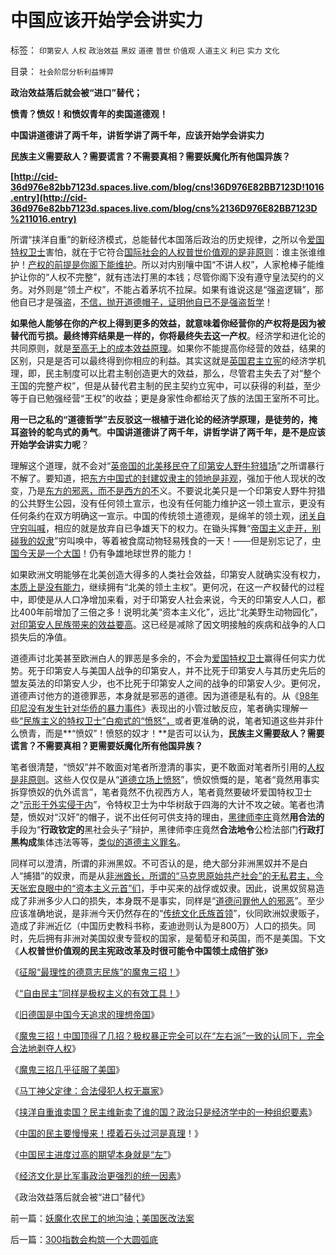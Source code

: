 # 中国应该开始学会讲实力

标签： `印第安人` `人权` `政治效益` `黑奴` `道德` `普世` `价值观` `人道主义` `利已` `实力` `文化` 

目录： `社会阶层分析利益博羿`

**政治效益落后就会被“进口”替代；**

**愤青？愤奴！和愤奴青年的卖国道德观！**

**中国讲道德讲了两千年，讲哲学讲了两千年，应该开始学会讲实力**

**民族主义需要敌人？需要谎言？不需要真相？需要妖魔化所有他国异族？**

**[http://cid-36d976e82bb7123d.spaces.live.com/blog/cns!36D976E82BB7123D!1016.entry](http://cid-36d976e82bb7123d.spaces.live.com/blog/cns%2136D976E82BB7123D%211016.entry)**

所谓“挟洋自重”的新经济模式，总能替代本国落后政治的历史规律，之所以令[爱国特权卫士](../../../2009/7/16/自我标榜最爱国的左派只不过腐败的特权卫士.md)害怕，就在于它符合[国际社会的人权普世价值观的是非原则](../../../2009/6/14/认清西方社会所谓的人权价值观的真相.md)：谁主张谁维护！[产权的前提是你阁下能维护](../../../2009/9/3/谁主张谁维护，妥协是实力平衡的结果.md)。所以对内别嚷中国“不讲人权”，人家枪棒子能维护让你的“人权不完整”，就有违法打黑的本钱；尽管你阁下没有遵守皇法契约的义务。对外则是“领土产权”，不能占着茅坑不拉屎。如果有谁说这是“强盗逻辑”，那他自已才是强盗，[不信，抛开道德帽子，证明他自已不是强盗哲学](../../../2008/6/3/道德啊，世间邪恶，均以汝为名！.md)！

**如果他人能够在你的产权上得到更多的效益，就意味着你经营你的产权将是因为被替代而亏损。最终博弈结果是一样的，你将最终失去这一产权**。经济学和进化论的共同原则，就是[至高无上的成本效益原理](../../../2010/1/15/进化论本质规律就是成本效益定律.md)。如果你不能提高你经营的效益，结果的区别，只是是否可以最终得到你相应的利益。其实这就是[英国君主立宪](http://blog.sina.com.cn/s/blog_5563a64d0100cwlk.html)的经济学机理，即，民主制度可以比君主制创造更大的效益，那么，尽管君主失去了对“整个王国的完整产权”，但是从替代君主制的民主契约立宪中，可以获得的利益，至少等于自已勉强经营“王权”的收益；更是身家性命都给灭了族的法国王室所不可比。

**用一已之私的“道德哲学”去反驳这一根植于进化论的经济学原理，是徒劳的，掩耳盗铃的鸵鸟式的勇气**。**中国讲道德讲了两千年，讲哲学讲了两千年，是不是应该开始学会讲实力呢**？

理解这个道理，就不会对“[英帝国的北美移民夺了印第安人野牛狩猎场](../../../2009/7/6/美国残酷屠杀印第安人的历史真相.md)”之所谓暴行不解了。要知道，把[东方中国式的封建奴隶主的领地是非观](../../../2010/1/18/私有制革命是恢复了人类生物本源的生活方式.md)，强加于他人现状的改变，乃是[东方的邪恶，而不是西方的不](../../../2010/1/30/普世价值观中邪恶，和邪恶的“极”.md)义。不要说北美只是一个印第安人野牛狩猎的公共野生公园，没有任何领土宣示，也没有任何能力维护这一领土宣示，更没有任何条约在双方明确这一宣示。中国的传统领土道德观，是绵羊的领土观，[闭关自守穷叫喊](../../../2008/11/24/中国150&nbsp;年来失败根本原因.md)，相应的就是放弃自已争雄天下的权力。在锄头挥舞“[帝国主义走开，别碰我的奴隶](../../../2009/12/25/自力更生国防建设是小农意识历史经验.md)”穷叫唤中，等着被食腐动物轻易残食的一天！——但是别忘记了，[中国今天是一个大国](../../../2009/9/30/中国是一个大国！.md)！仍有争雄地球世界的能力！

如果欧洲文明能够在北美创造大得多的人类社会效益，印第安人就确实没有权力，[本质上是没有能力](../../../2009/4/7/谁主张谁维护的现代国际法；海洋法的利益声明.md)，继续拥有“北美的领土主权”。更何况，在这一产权替代的过程中，即使是从人口净增加来看，对于印第安人社会来说，今天的印第安人人口，都比400年前增加了三倍之多！说明北美“资本主义化”，远比“北美野生动物园化”，[对印第安人民族带来的效益要高](../../../2009/7/6/印第安传统文化在文明冲突中的节节抵抗中败退.md)。这已经是减除了因文明接触的疾病和战争的人口损失后的净值。

道德声讨北美甚至欧洲白人的罪恶是多余的，不会为[爱国特权卫士](../../../2009/7/16/自我标榜的最爱国成了左派特权通行证.md)赢得任何实力优势。死于印第安人与美国人战争的印第安人，并不比死于印第安人与其历史先后的盟友英法的印第安人少，也不比死于印第安人之间的战争的印第安人少。更何况，道德声讨他方的道德罪恶，本身就是邪恶的道德。因为道德是私有的。从《[98年印尼没有发生针对华侨的暴力事件](../../../2010/2/21/需要用谎言制造仇外所需的敌人吗？.md)》表现出的小管过敏反应，笔者确实理解一些[“民族主义的特权卫士”白痴式的“愤怒”，](../../../2009/6/10/骂行为，“不跟你玩”的成人版.md)或者更准确的说，笔者知道这些并非什么愤青，而是**“愤奴”！愤怒的奴才！**是否可以认为，**民族主义需要敌人？需要谎言？不需要真相？更需要妖魔化所有他国异族？**

笔者很清楚，“愤奴”并不敢面对笔者所澄清的事实，更不敢面对笔者所引用的[人权是非原则](../../../2009/10/9/完全相反的是非标准.md)。这些人仅仅是从“[道德立场上愤怒](../../../2009/7/26/极左特权卫士的道德优越感来自何处.md)”，愤奴愤慨的是，笔者“竟然用事实拆穿愤奴的仇外谎言”，笔者竟然不仇视西方人，笔者竟然要破坏爱国特权卫士之“[示形于外实侵于内](../../../2009/9/28/示形于外实侵于内的爱国道德明星.md)”，令特权卫士为中华树敌于四海的大计不攻之破。笔者也清楚，愤奴对“汉奸”的帽子，说不出任何可供支持的理由，[黑律师李庄](../../../2010/2/10/李庄玉娇的政治觉悟和欧元区破产游戏和经济危机.md)竟然**用合法的**手段为“**行政钦定的**黑社会头子”辩护，黑律师李庄竟然**合法地令**公检法部门**行政打黑构成**集体违法等等，[类似的道德主义罪名](http://darthvad.blog.sohu.com/133552226.html)。

同样可以澄清，所谓的非洲黑奴。不可否认的是，绝大部分非洲黑奴并不是白人“捕猎”的奴隶，而是从[非洲酋长，所谓的“马克思原始共产社会”的无私君主，今天张宏良眼中的“资本主义元首”们](../../../2010/1/19/文明之初就是百万年向个体私有制进化的历史.md)，手中买来的战俘或奴隶。因此，说黑奴贸易造成了非洲多少人口的损失，本身既不是事实，同样是“[道德问罪他人的邪恶](../../../2010/1/30/邪恶的三个层次.md)”。至少应该准确地说，是非洲今天仍然存在的“[传统文化氏族首领](../../../2010/1/20/奴隶社会传统文化传承的三个因素.md)”，伙同欧洲奴隶贩子，造成了非洲近亿（中国历史教科书称，麦迪逊则认为是800万）人口的损失。同时，先后拥有非洲对美国奴隶专营权的国家，是葡萄牙和英国，而不是美国。下文《**人权普世价值观的民主宪政改革及时很可能令中国领土成倍扩张**》



《[征服“最理性的德意志民族”的魔鬼三招！](../../../2010/3/17/征服“最理性的德意志民族”的魔鬼三招！.md)》

《[“自由民主”同样是极权主义的有效工具！](../../../2010/3/18/“自由平等”同样是极权主义的有效工具！.md)》

《[旧德国是中国今天追求的理想帝国](../../../2009/6/29/法式民主可能方便了民粹希特勒上台.md)》

《[魔鬼三招！中国顶得了几招？极权暴正完全可以在“左右派”一致的认同下，完全合法地剥夺人权](../../../2010/3/19/魔鬼三招！中国顶得了几招？.md)》

《[魔鬼三招几乎征服了美国](../../../2010/3/19/魔鬼三招几乎征服了美国.md)》

《[马丁神父定律：合法侵犯人权无赢家](../../../2010/3/20/马丁神父定律：“合法侵犯人权”无赢家.md)》

《[挟洋自重谁卖国？民主维新卖了谁的国？政治只是经济学中的一种组织要素](../../../2010/3/20/政治只是经济学中的一种组织要素.md)》

《[中国的民主要慢慢来！摸着石头过河是真理](../../../2010/3/21/中国的民主要慢慢来！摸着石头过河是真理！.md)！》

《[中国民主进度过高的期望本身就是“左”](../../../2010/3/21/警惕中国民主进度过高的期望.md)》

《[经济文化是比军事政治更强烈的统一因素](../../../2010/3/22/经济文化是比军事政治更强烈的统一因素.md)》

《政治效益落后就会被“进口”替代》

前一篇：[妖魔化农民工的地沟油；美国医改法案](../../../2010/3/22/妖魔化农民工的地沟油；美国医改法案.md)

后一篇：[300指数会构筑一个大圆弧底](../../../2010/3/23/300指数会构筑一个大圆弧底.md)